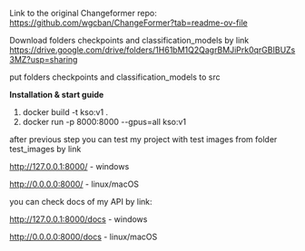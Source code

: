 Link to the original Changeformer repo: https://github.com/wgcban/ChangeFormer?tab=readme-ov-file

Download folders checkpoints and classification_models by link https://drive.google.com/drive/folders/1H61bM1Q2QagrBMJiPrk0qrGBIBUZs3MZ?usp=sharing

put folders checkpoints and classification_models to src

__Installation & start guide__

1. docker build -t kso:v1 .
2. docker run -p 8000:8000 --gpus=all kso:v1

after previous step you can test my project with test images from folder test_images by link 

http://127.0.0.1:8000/  - windows

http://0.0.0.0:8000/    - linux/macOS

you can check docs of my API by link:

http://127.0.0.1:8000/docs  - windows

http://0.0.0.0:8000/docs    - linux/macOS